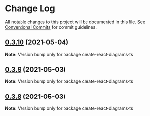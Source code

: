 # Change Log

All notable changes to this project will be documented in this file.
See [Conventional Commits](https://conventionalcommits.org) for commit guidelines.

## [0.3.10](https://github.com/balles/diagrams-ts/compare/v0.3.9...v0.3.10) (2021-05-04)

**Note:** Version bump only for package create-react-diagrams-ts





## [0.3.9](https://github.com/balles/diagrams-ts/compare/v0.3.8...v0.3.9) (2021-05-03)

**Note:** Version bump only for package create-react-diagrams-ts





## [0.3.8](https://github.com/balles/diagrams-ts/compare/v0.3.7...v0.3.8) (2021-05-03)

**Note:** Version bump only for package create-react-diagrams-ts
